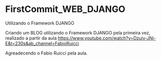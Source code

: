 # FirstCommit_WEB_DJANGO
Utilizando o Framework DJANGO

Criando um BLOG utilizando o Framework DJANGO pela primeira vez, realizado a partir da aula 
https://www.youtube.com/watch?v=Dzuiy-JNi-E&t=230s&ab_channel=FabioRuicci

Agreadecendo o Fabio Ruicci pela aula.
